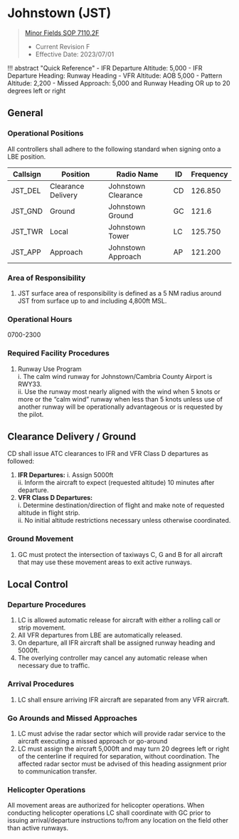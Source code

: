 # Johnstown (JST)
> [Minor Fields SOP 7110.2F](../../authority-sections/7110.2F-authority.md)
> - Current Revision F
> - Effective Date: 2023/07/01

!!! abstract "Quick Reference"
    - IFR Departure Altitude: 5,000
    - IFR Departure Heading: Runway Heading
    - VFR Altitude: AOB 5,000
    - Pattern Altitude: 2,200
    - Missed Approach: 5,000 and Runway Heading OR up to 20 degrees left or right

## General

### Operational Positions
All controllers shall adhere to the following standard when signing onto a LBE position.

| Callsign | Position | Radio Name | ID | Frequency |
| -- | -- | -- | -- | -- |
| JST_DEL | Clearance Delivery | Johnstown Clearance | CD | 126.850 |
| JST_GND | Ground | Johnstown Ground | GC | 121.6 |
| JST_TWR | Local | Johnstown Tower | LC | 125.750 |
| JST_APP | Approach | Johnstown Approach | AP | 121.200 |


### Area of Responsibility

1. JST surface area of responsibility is defined as a 5 NM radius around JST from surface up to and including 4,800ft MSL.

### Operational Hours

0700-2300

### Required Facility Procedures

1. Runway Use Program  
   i. The calm wind runway for Johnstown/Cambria County Airport is RWY33.  
   ii. Use the runway most nearly aligned with the wind when 5 knots or more or the “calm wind” runway when less than 5 knots unless use of another runway will be operationally advantageous or is requested by the pilot.

## Clearance Delivery / Ground
CD shall issue ATC clearances to IFR and VFR Class D departures as followed:

1. **IFR Departures:** 
      i.  Assign 5000ft   
      ii. Inform the aircraft to expect (requested altitude) 10 minutes after departure.  
2. **VFR Class D Departures:**   
      i. Determine destination/direction of flight and make note of requested altitude in flight strip.   
      ii. No initial altitude restrictions necessary unless otherwise coordinated.

### Ground Movement

1. GC must protect the intersection of taxiways C, G and B for all aircraft that may use these movement areas to exit active runways.

## Local Control

### Departure Procedures

1. LC is allowed automatic release for aircraft with either a rolling call or strip movement.
2. All VFR departures from LBE are automatically released.  
3. On departure, all IFR aircraft shall be assigned runway heading and 5000ft.  
4. The overlying controller may cancel any automatic release when necessary due to traffic.

### Arrival Procedures

1. LC shall ensure arriving IFR aircraft are separated from any VFR aircraft.

### Go Arounds and Missed Approaches

1. LC must advise the radar sector which will provide radar service to the aircraft executing a missed approach or go-around  
2. LC must assign the aircraft 5,000ft and may turn 20 degrees left or right of the centerline if required for separation, without coordination. The affected radar sector must be advised of this heading assignment prior to communication transfer.

### Helicopter Operations
All movement areas are authorized for helicopter operations. When conducting helicopter operations LC shall coordinate with GC prior to issuing arrival/departure instructions to/from any location on the field other than active runways.  
